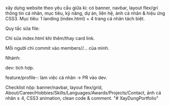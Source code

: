 xây dựng website theo yêu cầu giữa kì: có banner, navbar, layout flex/gri thông tin cá nhân, mục tiêu, kỹ năng, dự án, liên hệ, ảnh cá nhân & hiệu ứng CSS3.
Mục tiêu: 1 landing (index.html) + 4 trang cá nhân tách biệt.

Quy tắc sửa file:

Chỉ sửa index.html khi thêm/thay card link.

Mỗi người chỉ commit vào members/<ten-ban>/… của mình.

Nhánh:

dev: tích hợp.

feature/profile-<ten>: làm việc cá nhân → PR vào dev.

Checklist nộp: banner/navbar, layout flex/grid, About/Career/Hobbies/Skills/Languages/Awards/Projects/Contact, ảnh cá nhân ≥ 4, CSS3 animation, clean code & comment.
"# XayDungPortfolio" 
